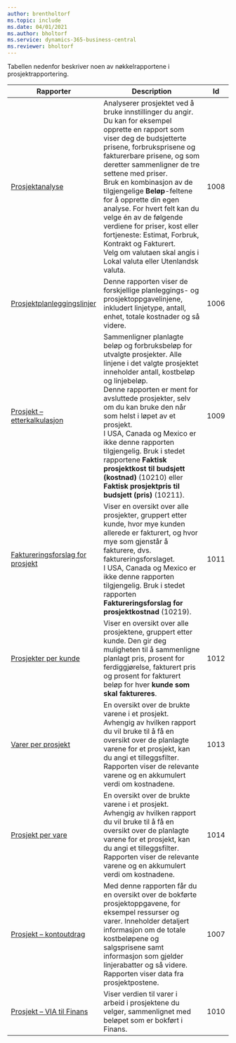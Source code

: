 ```yaml
---
author: brentholtorf
ms.topic: include
ms.date: 04/01/2021
ms.author: bholtorf
ms.service: dynamics-365-business-central
ms.reviewer: bholtorf
---
```


Tabellen nedenfor beskriver noen av nøkkelrapportene i prosjektrapportering.

| Rapporter | Description | Id | 
|---------|---------|---------|
| [Prosjektanalyse](https://businesscentral.dynamics.com?report=1008)|Analyserer prosjektet ved å bruke innstillinger du angir. Du kan for eksempel opprette en rapport som viser deg de budsjetterte prisene, forbruksprisene og fakturerbare prisene, og som deretter sammenligner de tre settene med priser.<br>Bruk en kombinasjon av de tilgjengelige **Beløp**-feltene for å opprette din egen analyse. For hvert felt kan du velge én av de følgende verdiene for priser, kost eller fortjeneste: Estimat, Forbruk, Kontrakt og Fakturert. <br>Velg om valutaen skal angis i Lokal valuta eller Utenlandsk valuta. |1008|
| [Prosjektplanleggingslinjer](https://businesscentral.dynamics.com?report=1006) |Denne rapporten viser de forskjellige planleggings- og prosjektoppgavelinjene, inkludert linjetype, antall, enhet, totale kostnader og så videre.|1006|
| [Prosjekt – etterkalkulasjon](https://businesscentral.dynamics.com?report=1009)|Sammenligner planlagte beløp og forbruksbeløp for utvalgte prosjekter. Alle linjene i det valgte prosjektet inneholder antall, kostbeløp og linjebeløp. <br>Denne rapporten er ment for avsluttede prosjekter, selv om du kan bruke den når som helst i løpet av et prosjekt.<br>I USA, Canada og Mexico er ikke denne rapporten tilgjengelig. Bruk i stedet rapportene **Faktisk prosjektkost til budsjett (kostnad)** (10210) eller **Faktisk prosjektpris til budsjett (pris)** (10211).|1009|
| [Faktureringsforslag for prosjekt](https://businesscentral.dynamics.com?report=1011)|Viser en oversikt over alle prosjekter, gruppert etter kunde, hvor mye kunden allerede er fakturert, og hvor mye som gjenstår å fakturere, dvs. faktureringsforslaget. <br>I USA, Canada og Mexico er ikke denne rapporten tilgjengelig. Bruk i stedet rapporten **Faktureringsforslag for prosjektkostnad** (10219).|1011|
| [Prosjekter per kunde](https://businesscentral.dynamics.com?report=1012)|Viser en oversikt over alle prosjektene, gruppert etter kunde. Den gir deg muligheten til å sammenligne planlagt pris, prosent for ferdiggjørelse, fakturert pris og prosent for fakturert beløp for hver **kunde som skal faktureres**.|1012|
| [Varer per prosjekt](https://businesscentral.dynamics.com?report=1013)|En oversikt over de brukte varene i et prosjekt. Avhengig av hvilken rapport du vil bruke til å få en oversikt over de planlagte varene for et prosjekt, kan du angi et tilleggsfilter. Rapporten viser de relevante varene og en akkumulert verdi om kostnadene.|1013|
| [Prosjekt per vare](https://businesscentral.dynamics.com?report=1014) |En oversikt over de brukte varene i et prosjekt. Avhengig av hvilken rapport du vil bruke til å få en oversikt over de planlagte varene for et prosjekt, kan du angi et tilleggsfilter. Rapporten viser de relevante varene og en akkumulert verdi om kostnadene.|1014|
| [Prosjekt – kontoutdrag](https://businesscentral.dynamics.com?report=1007) |Med denne rapporten får du en oversikt over de bokførte prosjektoppgavene, for eksempel ressurser og varer. Inneholder detaljert informasjon om de totale kostbeløpene og salgsprisene samt informasjon som gjelder linjerabatter og så videre. Rapporten viser data fra prosjektpostene.|1007|
| [Prosjekt – VIA til Finans](https://businesscentral.dynamics.com?report=1010) |Viser verdien til varer i arbeid i prosjektene du velger, sammenlignet med beløpet som er bokført i Finans.|1010|